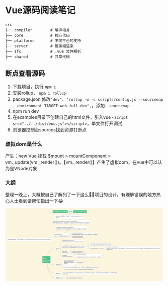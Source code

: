 # Vue源码阅读笔记

```
src
├── compiler        # 编译相关 
├── core            # 核心代码 
├── platforms       # 不同平台的支持
├── server          # 服务端渲染
├── sfc             # .vue 文件解析
├── shared          # 共享代码
```

## 断点查看源码

1. 下载项目，执行 `npm i`
2. 安装rollup， `npm i rollup`
3. package.json 修改`"dev": "rollup -w -c scripts/config.js --sourcemap --environment TARGET:web-full-dev",`，添加`--sourcemap`
4. npm run dev
5. 在examples目录下创建自己的html文件，引入vue `<script src="../../dist/vue.js"></script>`，单文件打开调试
6. 浏览器控制台sources找到资源打断点


### 虚拟dom是什么
产生：new Vue 挂载 $mount > mountComponent > vm._update(vm._render())。【vm._render()】产生了虚拟dom，在vue中可以认为是VNode对象

### 大纲
整理一晚上，大概按自己了解列了一下这么🐂🍺项目的设计。有理解错误的地方热心人士看到请帮忙指出一下😂     

![大纲](img/map.jpg)
